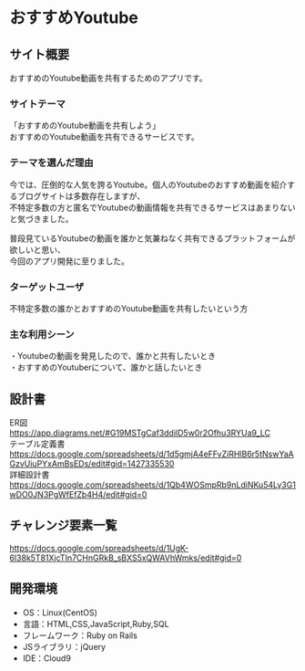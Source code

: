 # おすすめYoutube

## サイト概要
おすすめのYoutube動画を共有するためのアプリです。  

### サイトテーマ
「おすすめのYoutube動画を共有しよう」  
おすすめのYoutube動画を共有できるサービスです。  

### テーマを選んだ理由
今では、圧倒的な人気を誇るYoutube。個人のYoutubeのおすすめ動画を紹介するブログサイトは多数存在しますが、  
不特定多数の方と匿名でYoutubeの動画情報を共有できるサービスはあまりないと気づきました。
  
普段見ているYoutubeの動画を誰かと気兼ねなく共有できるプラットフォームが欲しいと思い、  
今回のアプリ開発に至りました。

### ターゲットユーザ
不特定多数の誰かとおすすめのYoutube動画を共有したいという方

### 主な利用シーン

・Youtubeの動画を発見したので、誰かと共有したいとき  
・おすすめのYoutuberについて、誰かと話したいとき 

## 設計書

ER図  
https://app.diagrams.net/#G19MSTgCaf3ddilD5w0r2Ofhu3RYUa9_LC  
テーブル定義書  
https://docs.google.com/spreadsheets/d/1d5gmjA4eFFvZiRHlB6r5tNswYaAGzvUiuPYxAmBsEDs/edit#gid=1427335530  
詳細設計書  
https://docs.google.com/spreadsheets/d/1Qb4WOSmpRb9nLdiNKu54Ly3G1wDO0JN3PgWfEfZb4H4/edit#gid=0

## チャレンジ要素一覧
<https://docs.google.com/spreadsheets/d/1UgK-6l38k5T81XjcTIn7CHnGRkB_sBXS5xQWAVhWmks/edit#gid=0>

## 開発環境
- OS：Linux(CentOS)
- 言語：HTML,CSS,JavaScript,Ruby,SQL
- フレームワーク：Ruby on Rails
- JSライブラリ：jQuery
- IDE：Cloud9

<!--## 使用素材-->
<!--- 外部サービスの画像素材・音声素材を使用した場合は、必ずサービス名とURLを明記してください。-->
<!--- 使用しない場合は、使用素材の項目をREADMEから削除してください。-->
